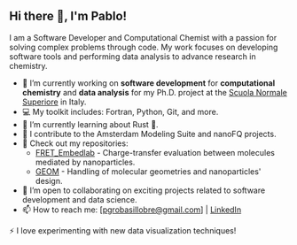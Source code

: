 ## Hi there 👋, I'm Pablo!

I am a Software Developer and Computational Chemist with a passion for solving complex problems through code. My work focuses on developing software tools and performing data analysis to advance research in chemistry.

- 🔭 I’m currently working on **software development** for **computational chemistry** and **data analysis** for my Ph.D. project at the [Scuola Normale Superiore](https://www.sns.it/en) in Italy.
- 💻 My toolkit includes: Fortran, Python, Git, and more.
- 🌱 I’m currently learning about Rust 🦀.
- 💼 I contribute to the Amsterdam Modeling Suite and nanoFQ projects.
- 📂 Check out my repositories:
  - [FRET_Embedlab](https://github.com/pgrobasillobre/FRET_Embedlab) - Charge-transfer evaluation between molecules mediated by nanoparticles.
  - [GEOM](https://github.com/pgrobasillobre/geom) - Handling of molecular geometries and nanoparticles' design.
- 🤝 I’m open to collaborating on exciting projects related to software development and data science.
- 📫 How to reach me: [pgrobasillobre@gmail.com] | [LinkedIn](https://www.linkedin.com/in/pablo-grobas-illobre-0290b0191/)

⚡ I love experimenting with new data visualization techniques!



